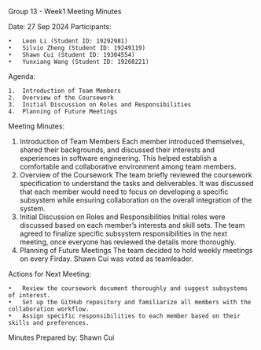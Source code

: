 Group 13 - Week1 Meeting Minutes

Date: 27 Sep 2024
Participants:

	•	Leon Li (Student ID: 19292981)
	•	Silvio Zheng (Student ID: 19249119)
	•	Shawn Cui (Student ID: 19304554)
	•	Yunxiang Wang (Student ID: 19268221)

Agenda:

	1.	Introduction of Team Members
	2.	Overview of the Coursework
	3.	Initial Discussion on Roles and Responsibilities
	4.	Planning of Future Meetings

Meeting Minutes:

1.	Introduction of Team Members
Each member introduced themselves, shared their backgrounds, and discussed their interests and experiences in software engineering. This helped establish a comfortable and collaborative environment among team members.
2.	Overview of the Coursework
The team briefly reviewed the coursework specification to understand the tasks and deliverables. It was discussed that each member would need to focus on developing a specific subsystem while ensuring collaboration on the overall integration of the system.
3.	Initial Discussion on Roles and Responsibilities
Initial roles were discussed based on each member’s interests and skill sets. The team agreed to finalize specific subsystem responsibilities in the next meeting, once everyone has reviewed the details more thoroughly.
4.	Planning of Future Meetings
The team decided to hold weekly meetings on every Firday. Shawn Cui was voted as teamleader.

Actions for Next Meeting:

	•	Review the coursework document thoroughly and suggest subsystems of interest.
	•	Set up the GitHub repository and familiarize all members with the collaboration workflow.
	•	Assign specific responsibilities to each member based on their skills and preferences.

Minutes Prepared by: Shawn Cui
